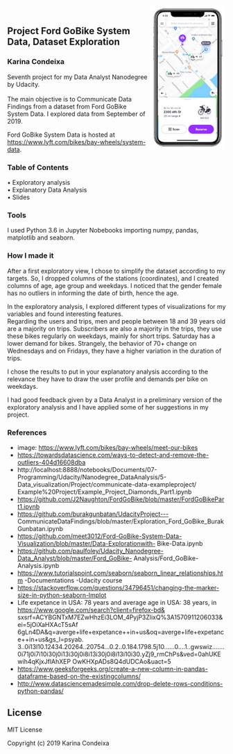 <img src = "images/Ford.png" align="right"> <br/>
## Project Ford GoBike System Data, Dataset Exploration <br/>
### Karina Condeixa <br/>

Seventh project for my Data Analyst Nanodegree by Udacity. <br/>
<br/>
The main objective is to Communicate Data Findings from a dataset from Ford GoBike System Data. I explored data from September of 2019. <br/>

Ford GoBike System Data is hosted at https://www.lyft.com/bikes/bay-wheels/system-data. <br/>


### Table of Contents
•	Exploratory analysis<br/>
•	Explanatory Data Analysis<br/>
•	Slides<br/>

### Tools
I used Python 3.6 in Jupyter Nobebooks importing  numpy, pandas, matplotlib and seaborn.<br/>

### How I made it

After a first exploratory view, I chose to simplify the dataset according to my targets. So, I dropped columns
of the stations (coordinates), and I created columns of age, age group and weekdays. I noticed that the
gender female has no outliers in informing the date of birth, hence the age.<br/>

In the exploratory analysis, I explored different types of visualizations for my variables and found
interesting features. <br/>
Regarding the users and trips, men and people between 18 and 39 years old are a majority
on trips. Subscribers are also a majority in the trips, they use these bikes regularly on weekdays, mainly for
short trips. Saturday has a lower demand for bikes. Strangely, the behavior of 70+ change on Wednesdays
and on Fridays, they have a higher variation in the duration of trips.<br/>

I chose the results to put in your explanatory analysis according to the relevance they have to draw the user
profile and demands per bike on weekdays.<br/>

I had good feedback given by a Data Analyst in a preliminary version of the exploratory analysis and I have applied some of her suggestions in my project.<br/>

### References
- image: https://www.lyft.com/bikes/bay-wheels/meet-our-bikes
- https://towardsdatascience.com/ways-to-detect-and-remove-the-outliers-404d16608dba
- http://localhost:8888/notebooks/Documents/07-Programming/Udacity/Nanodegree_DataAnalysis/5-
Data_visualization/Project/communicate-data-exampleproject/
Example%20Project/Example_Project_Diamonds_Part1.ipynb
- https://github.com/J2Naughton/FordGoBike/blob/master/FordGoBikePart1.ipynb
- https://github.com/burakgunbatan/UdacityProject---
CommunicateDataFindings/blob/master/Exploration_Ford_GoBike_BurakGunbatan.ipynb
- https://github.com/meet3012/Ford-GoBike-System-Data-Visualization/blob/master/Data-Explorationwith-
Bike-Data.ipynb
- https://github.com/paulfoley/Udacity_Nanodegree-Data_Analyst/blob/master/Ford_GoBike-
Analysis/Ford_GoBike-Analysis.ipynb
- https://www.tutorialspoint.com/seaborn/seaborn_linear_relationships.htm
-Documentations
-Udacity course
- https://stackoverflow.com/questions/34796451/changing-the-marker-size-in-python-seaborn-lmplot
- Life expetance in USA: 78 years and average age in USA: 38 years, in
https://www.google.com/search?client=firefox-bd&
sxsrf=ACYBGNTxM7EZwHhzEi3LOM_4PyjP3ZlixQ%3A1570911206033&ei=5jOiXaHXAcT5sAf
6gLn4DA&q=averge+life+expetance++in+us&oq=averge+life+expetance++in+us&gs_l=psyab.
3..0i13l10.12434.20264..20754...0.2..0.184.1798.5j10......0....1..gwswiz.......
0i71j0i7i10i30j0i13i30j0i8i13i30j0i8i13i10i30.yZj9_rmChPs&ved=0ahUKEwih4qKjxJflAhXEP
OwKHXpADs8Q4dUDCAo&uact=5
- https://www.geeksforgeeks.org/create-a-new-column-in-pandas-dataframe-based-on-the-existingcolumns/
- http://www.datasciencemadesimple.com/drop-delete-rows-conditions-python-pandas/


## License
MIT License

Copyright (c) 2019 Karina Condeixa
